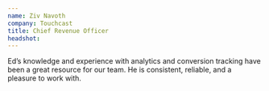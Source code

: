 ```yaml
---
name: Ziv Navoth
company: Touchcast
title: Chief Revenue Officer
headshot:
---
```


Ed’s knowledge and experience with analytics and conversion tracking have been a great resource for our team. He is consistent, reliable, and a pleasure to work with.